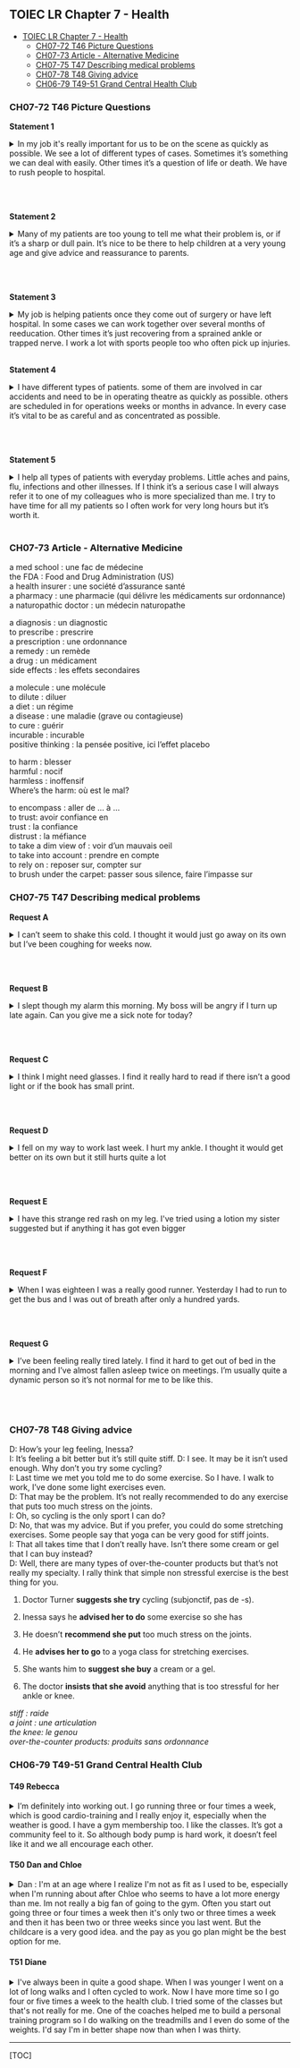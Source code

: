 

## TOIEC LR Chapter 7 - Health

- [TOIEC LR Chapter 7 - Health](#toiec-lr-chapter-7---health)
  * [CH07-72 T46 Picture Questions](#ch07-72-t46-picture-questions)
  * [CH07-73 Article - Alternative Medicine](#ch07-73-article---alternative-medicine)
  * [CH07-75 T47 Describing medical problems](#ch07-75-t47-describing-medical-problems)
  * [CH07-78 T48 Giving advice](#ch07-78-t48-giving-advice)
  * [CH06-79 T49-51 Grand Central Health Club](#ch06-79-t49-51-grand-central-health-club)



### CH07-72 T46 Picture Questions

**Statement 1**

<details>
<Summary>In my job it's really important for us to be on the scene as quickly as possible. We see a lot of different types of cases. Sometimes it’s something we can deal with easily. Other times it’s a question of life or death. We have to rush people to hospital.</summary>
	<br/><strong>Answer: a paramedic, picture C</strong>
	<i>
	<br/>to rush people: emmener les gens en urgence
	<br/>don't rush me!: ne me bouscule pas, ne me presse pas.
  <br/>rush hours: les heures de pointe (transports)
  </i>
</details>

<br/> <br/>

**Statement 2**

<details>
<summary>Many of my patients are too young to tell me what their problem is, or if it’s a sharp or dull pain. It’s nice to be there to help children at a very young age and give advice and reassurance to parents.</summary>
	<br/><strong>Answer : a pediatrician, picture A</strong>
	<i> 
  <br/>a dull/sharp pain: une douleur sourde, aiguë
  <br/>advice (indénombrable): des conseils
  </i>
</details>

<br/> <br/>

**Statement 3**

<details>
<summary>My job is helping patients once they come out of surgery or have left hospital. In some cases we can work together over several months of reeducation. Other times it’s just recovering from a sprained ankle or trapped nerve. I work a lot with sports people too who often pick up injuries.</summary>
	<br>
	<strong>Answer: a physiotherapist, picture D</strong>
  <i>
  <br/>surgery: la chirurgie
  <br/>a sprained ankle: une cheville tordue/foulée
  <br/>a trapped nerve: un nerf coincé
  <br/>a trap: un piège
  <br/>an injury: une blessure
  </i>
</details>

<br/>

**Statement 4**

<details>
<summary>I have different types of patients. some of them are involved in car accidents and need to be in operating theatre as quickly as possible. others are scheduled in for operations weeks or months in advance. In every case it’s vital to be as careful and as concentrated as possible.</summary>
	<br/><strong>Answer: a surgeon, picture B</strong>
	<i>
 	<br/>involved in : impliqués dans
	<br/>operating theatre: salle d'opération
	</i>
</details>

<br/><br/>

**Statement 5**

<details>
<summary>I help all types of patients with everyday problems. Little aches and pains, flu, infections and other illnesses. If I think it’s a serious case I will always refer it to one of my colleagues who is more specialized than me. I try to have time for all my patients so I often work for very long hours but it’s worth it.</summary>
  <br/><strong>Answer: a doctor, a G.P. (General Practitioner), no picture</strong>
  <i>
	<br/>aches and pains: les petites et les grosses douleurs
  <br/>a headache, a toothache, backache
  <br/>pain : douleur, mais aussi peine, chagrin
  <br/>the flu: la grippe
  <br/>an illness: une maladie
  </i>
</details>

<br/>

### CH07-73 Article - Alternative Medicine

a med school : une fac de médecine  
the FDA : Food and Drug Administration (US)  
a health insurer : une société d’assurance santé  
a pharmacy : une pharmacie (qui délivre les médicaments sur ordonnance)  
a naturopathic doctor : un médecin naturopathe  

a diagnosis : un diagnostic    
to prescribe : prescrire  
a prescription : une ordonnance  
a remedy : un remède  
a drug : un médicament  
side effects : les effets secondaires  

a molecule : une molécule  
to dilute : diluer  
a diet : un régime   
a disease : une maladie (grave ou contagieuse)  
to cure : guérir  
incurable : incurable  
positive thinking : la pensée positive, ici l’effet placebo  

to harm : blesser  
harmful : nocif  
harmless : inoffensif  
Where’s the harm: où est le mal?

to encompass : aller de … à …  
to trust: avoir confiance en  
trust : la confiance  
distrust : la méfiance  
to take a dim view of : voir d’un mauvais oeil  
to take into account : prendre en compte  
to rely on : reposer sur, compter sur  
to brush under the carpet: passer sous silence, faire l’impasse sur



### CH07-75 T47 Describing medical problems

**Request A**

<details>
<summary>I can’t seem to shake this cold. I thought it would just go away on its own but I’ve been coughing for weeks now.</summary>
3: I’m going to prescribe you a round of antibiotics. We’ll give it a week and if you see no improvement, come back to see me.
	<i>
	<br/>to shake: secouer
	<br/>to shake this cold: me débarrasser de ce rhume
	<br/>to cough: tousser
  <br/>to prescribe: prescrire
  <br/>improvement: une amélioration
  </i>
</details>

<br/><br/>

**Request B**

<details>
<summary>I slept though my alarm this morning. My boss will be angry if I turn up late again. Can you give me a sick note for today?</summary>
2: I’m afraid that’s not possible. If you want to make an appointment, I can examine you, but I will give my honest diagnosis.
	<i>
	<br/>I slept through my alarm = je n'ai pas entendu mon réveil
	<br/>if I turn up: si je me montre, si je me pointe (fam.)
	<br/>a sick note: un arrêt maladie
  <br/>make an appointment
  </i>
</details>

<br/><br/>

**Request C**

<details>
<summary>I think I might need glasses. I find it really hard to read if there isn’t a good light or if the book has small print.</summary>No response
	<i>
	<br/>I might: il se pourrait que je...
	<br/>small print: petits caractères
	</i>
</details>

<br/><br/>

**Request D**

<details>
<summary>I fell on my way to work last week. I hurt my ankle. I thought it would get better on its own but it still hurts quite a lot</summary>
1: I think we need to have it X-rayed. I would have expected the swelling to have gone down by now, so we need to have it checked out.
	<i>
  <br/>to hurt: blesser, faire mal
  <br/>an ankle: une cheville
  <br/>to have it X-rayed: passer une radio
  <br/>to swell: enfler
  <br/>to check out: vérifier, contrôler
  </i>
</details>

<br/><br/>

**Request E**

<details>
<summary>I have this strange red rash on my leg. I've tried using a lotion my sister suggested but if anything it has got even bigger</summary>
5: I’m going to refer you to one of my colleagues. He’s a dermatologist and I think you need more than just some drugstore cream and potions.
	<i>
  <br/>a rash: une rougeur, un érythème
  <br/>to refer you to: vous envoyer consulter
	</i>
</details>

<br/><br/>

**Request F**

<details>
<summary>When I was eighteen I was a really good runner. Yesterday I had to run to get the bus and I was out of breath after only a hundred yards.</summary>
No response
	<i>
	<br/>out of breath: hors d'haleine
	</i>
</details>

<br/><br/>

**Request G** 

<details>
<summary>I’ve been feeling really tired lately. I find it hard to get out of bed in the morning and I’ve almost fallen asleep twice on meetings. I’m usually quite a dynamic person so it’s not normal for me to be like this.</summary>
4: I’d like you to take some blood tests. We can’t be sure it will show up anything, but it will at least rule out a couple of possibilities.
	<i>
	<br/>blood tests: analyses sanguines
	<br/>show up : montrer, mettre en évidence
	<br/>to rule out: exclure
  </i>
</details>

<br/><br/>

### CH07-78 T48 Giving advice

D: How’s your leg feeling, Inessa?  
I: It’s feeling a bit better but it’s still quite stiff.
D: I see. It may be it isn’t used enough. Why don’t you try some cycling?  
I: Last time we met you told me to do some exercise. So I have. I walk to work, I’ve done some light exercises even.  
D: That may be the problem. It’s not really recommended to do any exercise that puts too much stress on the joints.  
I: Oh, so cycling is the only sport I can do?  
D: No, that was my advice. But if you prefer, you could do some stretching exercises. Some people say that yoga can be very good for stiff joints.  
I: That all takes time that I don’t really have. Isn’t there some cream or gel that I can buy instead?  
D: Well, there are many types of over-the-counter products but that’s not really my specialty. I rally think that simple non stressful exercise is the best thing for you.

1. Doctor Turner **suggests she try** cycling (subjonctif, pas de -s).

2. Inessa says he **advised her to do** some exercise so she has

3. He doesn’t **recommend she put** too much stress on the joints.

4. He **advises her to go** to a yoga class for stretching exercises.

5. She wants him to **suggest she buy** a cream or a gel.

6. The doctor **insists that she avoid** anything that is too stressful for her ankle or knee.

*stiff : raide  
a joint : une articulation  
the knee: le genou  
over-the-counter products: produits sans ordonnance*



### CH06-79 T49-51 Grand Central Health Club



#### T49 Rebecca

<details>
<summary>I’m definitely into working out. I go running three or four times a week, which is good cardio-training and I really enjoy it, especially when the weather is good. I have a gym membership too. I like the classes. It’s got a community feel to it. So although body pump is hard work, it doesn’t feel like it and we all encourage each other.</summary>
<br/><strong>Best offer: Work Out</strong>
</details>



#### T50 Dan and Chloe

<details>
<summary>Dan : I'm at an age where I realize I'm not as fit as I used to be, especially when I'm running about after Chloe who seems to have a lot more energy than me. Im not really a big fan of going to the gym. Often you start out going three or four times a week then it's only two or three times a week and then it has been two or three weeks since you last went. But the childcare is a very good idea. and the pay as you go plan might be the best option for me.</summary>
<br/><strong>Best offer: Check It Out and Kids Zone</strong>
</details>



#### T51 Diane

<details>
<summary>I've always been in quite a good shape. When I was younger I went on a lot of long walks and I often cycled to work. Now I have more time so I go four or five times a week to the health club. I tried some of the classes but that's not really for me. One of the coaches helped me to build a personal training program so I do walking on the treadmills and I even do some of the weights. I'd say I'm in better shape now than when I was thirty.</summary>
<br/><strong>Best offer: Self-training Gym</strong>
	<i>
	<br/>in good shape: en bonne forme  
	<br/>Work Out : la musculation  
	<br/>a treadmill: un tapis de course  
	<br/>weights : les poids, les haltères
	<br/>membership: adhésion
	</i>
</details>

---

[TOC]

